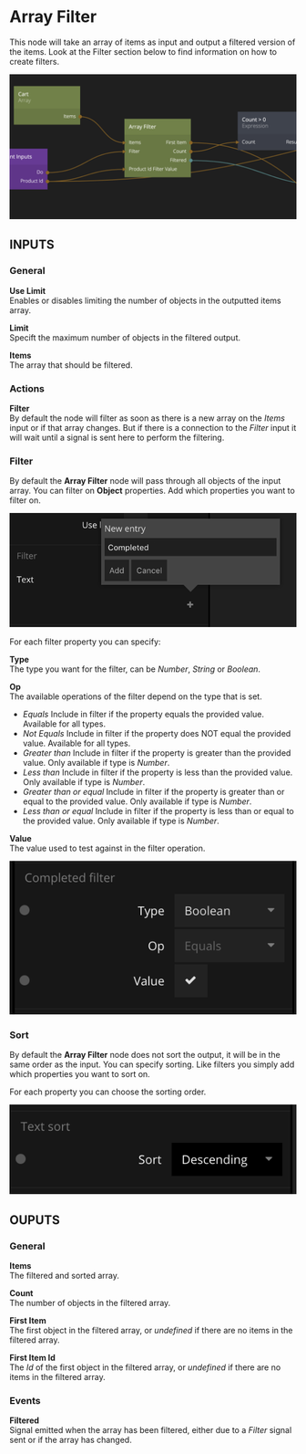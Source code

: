 # Array Filter

This node will take an array of items as input and output a filtered version of the items. Look at the Filter section below to find information on how to create filters.

![](array-filter.png ':class=img-size-l')

## INPUTS

### General

**Use Limit**  
Enables or disables limiting the number of objects in the outputted items array.

**Limit**  
Specift the maximum number of objects in the filtered output.

**Items**  
The array that should be filtered.

### Actions

**Filter**  
By default the node will filter as soon as there is a new array on the _Items_ input or if that array changes. But if there is a connection to the _Filter_ input it will wait until a signal is sent here to perform the filtering.

### Filter

By default the **Array Filter** node will pass through all objects of the input array. You can filter on **Object** properties. Add which properties you want to filter on.

![](collection-filter.png ':class=img-size-m')

For each filter property you can specify:

**Type**  
The type you want for the filter, can be _Number_, _String_ or _Boolean_.

**Op**  
The available operations of the filter depend on the type that is set.

- _Equals_ Include in filter if the property equals the provided value. Available for all types.
- _Not Equals_ Include in filter if the property does NOT equal the provided value. Available for all types.
- _Greater than_ Include in filter if the property is greater than the provided value. Only available if type is _Number_.
- _Less than_ Include in filter if the property is less than the provided value. Only available if type is _Number_.
- _Greater than or equal_ Include in filter if the property is greater than or equal to the provided value. Only available if type is _Number_.
- _Less than or equal_ Include in filter if the property is less than or equal to the provided value. Only available if type is _Number_.

**Value**  
The value used to test against in the filter operation.

![](collection-filter-2.png ':class=img-size-m')

### Sort

By default the **Array Filter** node does not sort the output, it will be in the same order as the input. You can specify sorting. Like filters you simply add which properties you want to sort on.

For each property you can choose the sorting order.

![](collection-sort.png ':class=img-size-m')

## OUPUTS

### General

**Items**  
The filtered and sorted array.

**Count**  
The number of objects in the filtered array.

**First Item**  
The first object in the filtered array, or *undefined* if there are no items in the filtered array.

**First Item Id**  
The *Id* of the first object in the filtered array, or *undefined* if there are no items in the filtered array.

### Events

**Filtered**  
Signal emitted when the array has been filtered, either due to a _Filter_ signal sent or if the array has changed.
